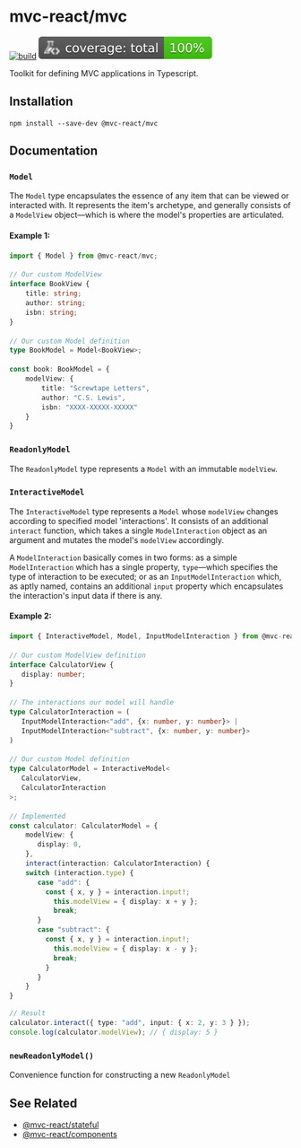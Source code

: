 # mvc-react/mvc

[![build](https://github.com/Grod56/mvc-react/actions/workflows/mvc-build.yml/badge.svg)](https://github.com/Grod56/mvc-react/actions/workflows/mvc-build.yml) [![coverage](/badges/packages/mvc/coverage-total.svg)](https://github.com/Grod56/mvc-react/actions/workflows/mvc-coverage.yml)

Toolkit for defining MVC applications in Typescript.

## Installation

```console
npm install --save-dev @mvc-react/mvc
```

## Documentation

### `Model`

The `Model` type encapsulates the essence of any item that can be viewed or interacted with. It represents the item's archetype, and generally consists of a `ModelView` object—which is where the model's properties are articulated.

#### Example 1:

```ts
import { Model } from @mvc-react/mvc;

// Our custom ModelView
interface BookView {
    title: string;
    author: string;
    isbn: string;
}

// Our custom Model definition
type BookModel = Model<BookView>;

const book: BookModel = {
    modelView: {
        title: "Screwtape Letters",
        author: "C.S. Lewis",
        isbn: "XXXX-XXXXX-XXXXX"
    }
}
```

### `ReadonlyModel`

The `ReadonlyModel` type represents a `Model` with an immutable `modelView`.

### `InteractiveModel`

The `InteractiveModel` type represents a `Model` whose `modelView` changes according to specified model 'interactions'. It consists of an additional `interact` function, which takes a single `ModelInteraction` object as an argument and mutates the model's `modelView` accordingly.

A `ModelInteraction` basically comes in two forms: as a simple `ModelInteraction` which has a single property, `type`—which specifies the type of interaction to be executed; or as an `InputModelInteraction` which, as aptly named, contains an additional `input` property which encapsulates the interaction's input data if there is any.

#### Example 2:

```ts
import { InteractiveModel, Model, InputModelInteraction } from @mvc-react/mvc;

// Our custom ModelView definition
interface CalculatorView {
   display: number;
}

// The interactions our model will handle
type CalculatorInteraction = (
   InputModelInteraction<"add", {x: number, y: number}> |
   InputModelInteraction<"subtract", {x: number, y: number}>
)

// Our custom Model definition
type CalculatorModel = InteractiveModel<
   CalculatorView,
   CalculatorInteraction
>;

// Implemented
const calculator: CalculatorModel = {
    modelView: {
       display: 0,
    },
    interact(interaction: CalculatorInteraction) {
	switch (interaction.type) {
	   case "add": {
		 const { x, y } = interaction.input!;
		   this.modelView = { display: x + y };
		   break;
	   }
	   case "subtract": {
		 const { x, y } = interaction.input!;
		   this.modelView = { display: x - y };
		   break;
		 }
	   }
	}
}
```

```ts
// Result
calculator.interact({ type: "add", input: { x: 2, y: 3 } });
console.log(calculator.modelView); // { display: 5 }
```

### `newReadonlyModel()`

Convenience function for constructing a new `ReadonlyModel`

## See Related

-   [@mvc-react/stateful](https://github.com/Grod56/mvc-react/tree/main/packages/stateful#readme)
-   [@mvc-react/components](https://github.com/Grod56/mvc-react/tree/main/packages/components#readme)
